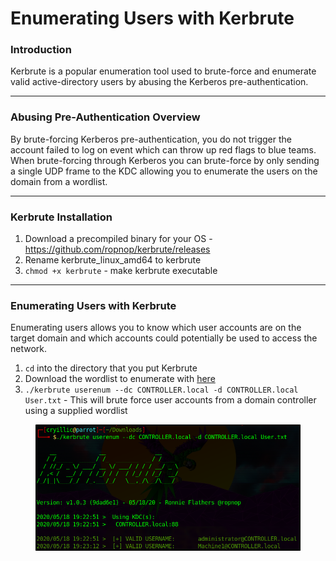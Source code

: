 # Enumerating Users with Kerbrute

### **Introduction**

Kerbrute is a popular enumeration tool used to brute-force and enumerate valid active-directory users by abusing the Kerberos pre-authentication.

***

### **Abusing Pre-Authentication Overview**

By brute-forcing Kerberos pre-authentication, you do not trigger the account failed to log on event which can throw up red flags to blue teams. When brute-forcing through Kerberos you can brute-force by only sending a single UDP frame to the KDC allowing you to enumerate the users on the domain from a wordlist.

***

### **Kerbrute Installation**

1. Download a precompiled binary for your OS - https://github.com/ropnop/kerbrute/releases
2. Rename kerbrute\_linux\_amd64 to kerbrute
3. `chmod +x kerbrute` - make kerbrute executable

***

### **Enumerating Users with Kerbrute**

Enumerating users allows you to know which user accounts are on the target domain and which accounts could potentially be used to access the network.

1. `cd` into the directory that you put Kerbrute
2. Download the wordlist to enumerate with [here](https://github.com/Cryilllic/Active-Directory-Wordlists/blob/master/User.txt)
3. `./kerbrute userenum --dc CONTROLLER.local -d CONTROLLER.local User.txt` - This will brute force user accounts from a domain controller using a supplied wordlist&#x20;

<figure><img src="../../../../../../../../.gitbook/assets/image (10).png" alt=""><figcaption></figcaption></figure>

